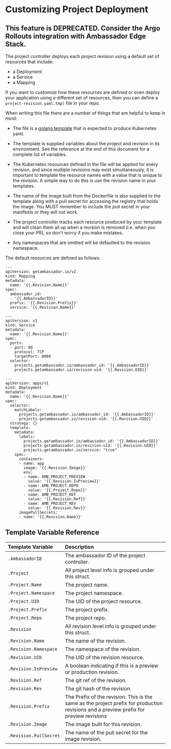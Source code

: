 # Customizing Project Deployment

## This feature is DEPRECATED. Consider the Argo Rollouts integration with Ambassador Edge Stack.

The project controller deploys each project revision using a default set of resources that include:

 - a Deployment
 - a Service
 - a Mapping

If you want to customize how these resources are defined or even deploy your application using a different set of resources, then you can define a `project-revision.yaml.tmpl` file in your repo.

When writing this file there are a number of things that are helpful to keep in mind:

- The file is a [golang template](https://golang.org/pkg/text/template/) that is expected to produce Kubernetes yaml.

- The template is supplied variables about the project and revision in its environment. See the reference at the end of this document for a complete list of variables.

- The Kubernetes resources defined in the file will be applied for every revision, and since multiple revisions may exist simultaneously, it is important to template the resource names with a value that is unique to the revision. A simple way to do this is use the revision name in your templates.

- The name of the image built from the Dockerfile is also supplied to the template along with a pull secret for accessing the registry that holds the image. You MUST remember to include the pull secret in your manifests or they will not work.

- The project controller tracks each resource produced by your template and will clean them all up when a revision is removed (i.e. when you close your PR), so don't worry if you make mistakes.

- Any namespaces that are omitted will be defaulted to the revision namespace.

The default resources are defined as follows:

```
---
apiVersion: getambassador.io/v2
kind: Mapping
metadata:
  name: '{{.Revision.Name}}'
spec:
  ambassador_id:
  - '{{.AmbassadorID}}'
  prefix: '{{.Revision.Prefix}}'
  service: '{{.Revision.Name}}'

---
apiVersion: v1
kind: Service
metadata:
  name: '{{.Revision.Name}}'
spec:
  ports:
  - port: 80
    protocol: TCP
    targetPort: 8080
  selector:
    projects.getambassador.io/ambassador_id: '{{.AmbassadorID}}'
    projects.getambassador.io/revision-uid: '{{.Revision.UID}}'

---
apiVersion: apps/v1
kind: Deployment
metadata:
  name: '{{.Revision.Name}}'
spec:
  selector:
    matchLabels:
      projects.getambassador.io/ambassador_id: '{{.AmbassadorID}}'
      projects.getambassador.io/revision-uid: '{{.Revision.UID}}'
  strategy: {}
  template:
    metadata:
      labels:
        projects.getambassador.io/ambassador_id: '{{.AmbassadorID}}'
        projects.getambassador.io/revision-uid: '{{.Revision.UID}}'
        projects.getambassador.io/service: "true"
    spec:
      containers:
      - name: app
        image: '{{.Revision.Image}}'
        env:
        - name: AMB_PROJECT_PREVIEW
          value: '{{.Revision.IsPreview}}'
        - name: AMB_PROJECT_REPO
          value: '{{.Project.Repo}}'
        - name: AMB_PROJECT_REF
          value: '{{.Revision.Ref}}'
        - name: AMB_PROJECT_REV
          value: '{{.Revision.Rev}}'
      imagePullSecrets:
      - name: '{{.Revision.Name}}'
```

## Template Variable Reference

| Template Variable         | Description               |
| :------------------------ | :------------------------ |
| `.AmbassadorID`           | The ambassador ID of the project controller. |
| `.Project`                | All project level info is grouped under this struct. |
| `.Project.Name`           | The project name. |
| `.Project.Namespace`      | The project namespace. |
| `.Project.UID`            | The UID of the project resource. |
| `.Project.Prefix`         | The project prefix. |
| `.Project.Repo`           | The project repo. |
| `.Revision`               | All revision level info is grouped under this struct. |
| `.Revision.Name`          | The name of the revision. |
| `.Revision.Namespace`     | The namespace of the revision. |
| `.Revision.UID`           | The UID of the revision resource. |
| `.Revision.IsPreview`     | A boolean indicating if this is a preview or production revision. |
| `.Revision.Ref`           | The git ref of the revision. |
| `.Revision.Rev`           | The git hash of the revision. |
| `.Revision.Prefix`        | The Prefix of the revision. This is the same as the project prefix for production revisions and a preview prefix for preview revisions |
| `.Revision.Image`         | The image built for this revision. |
| `.Revision.PullSecret`    | The name of the pull secret for the image revision. |
